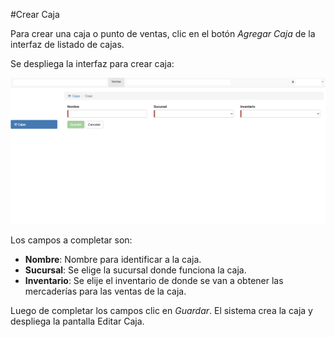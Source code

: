 #Crear Caja

Para crear una caja o punto de ventas, clic en el botón *Agregar Caja* de la interfaz
de listado de cajas.

Se despliega la interfaz para crear caja:

![Crear Caja](img/crear_caja.png)

Los campos a completar son:

- **Nombre**: Nombre para identificar a la caja.
- **Sucursal**: Se elige la sucursal donde funciona la caja.
- **Inventario**: Se elije el inventario de donde se van a obtener las mercaderías para las ventas de la caja.

Luego de completar los campos clic en *Guardar*. El sistema crea la caja y despliega la pantalla
Editar Caja.

